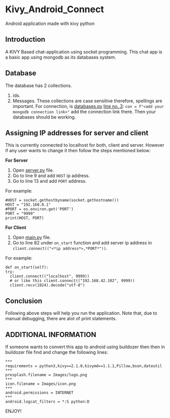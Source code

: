# Kivy_Android_Connect
Android application made with kivy python 

## Introduction
A KIVY Based chat-application using socket programming. This chat app is a basic app using mongodb as its databases system. 

## Database
The database has 2 collections.
1. ids.
2. Messages.
These collections are case sensitive therefore, spellings are important.
For connection, is [databases.py](https://github.com/DaBaap/Kivy_Android_Connect/blob/main/database.py) [line no. 3](https://github.com/DaBaap/Kivy_Android_Connect/blob/main/database.py#L3):
    `con = f"<add your mongodb connection link>"`
add the connection link there. 
Then your databases should be working.

## Assigning IP addresses for server and client
This is currently connected to localhost for both, client and server. However if any user wants to change it then follow the steps mentioned below:

**For Server**
1. Open [server.py](https://github.com/DaBaap/Kivy_Android_Connect/blob/main/server.py) file.
2. Go to line 9 and add `HOST` ip address.
3. Go to line 13 and add `PORT` address.

For example:

    #HOST = socket.gethostbyname(socket.gethostname())
    HOST = "192.168.0.1"
    #PORT = os.environ.get('PORT')
    PORT = "9999"
    print(HOST, PORT)
    
**For Client**
1. Open [main.py](https://github.com/DaBaap/Kivy_Android_Connect/blob/main/main.py) file.
2. Go to line 82 under `on_start` function and add server ip address in `client.connect(("<*ip address*>,*PORT*"))`.

For example:

    def on_start(self):
    try:
      client.connect(("localhost", 9999))
      # or like this client.connect(("192.168.42.102", 9999))
      client.recv(1024).decode("utf-8")

## Conclusion
Following above steps will help you run the application. Note that, due to manual debugging, there are alot of print statements.


## ADDITIONAL INFORMATION

If someone wants to convert this app to android using buildozer then then in buildozer file find and change the following lines:

    ***
    requirements = python3,kivy==2.1.0,kivymd==1.1.1,Pillow,bson,dateutil
    ***
    presplash.filename = Images/logo.png
    ***
    icon.filename = Images/icon.png
    ***
    android.permissions = INTERNET
    ***
    android.logcat_filters = *:S python:D
    
ENJOY!

